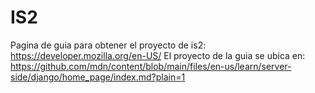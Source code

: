 # IS2
Pagina de guia para obtener el proyecto de is2: https://developer.mozilla.org/en-US/
El proyecto de la guia se ubica en: https://github.com/mdn/content/blob/main/files/en-us/learn/server-side/django/home_page/index.md?plain=1
